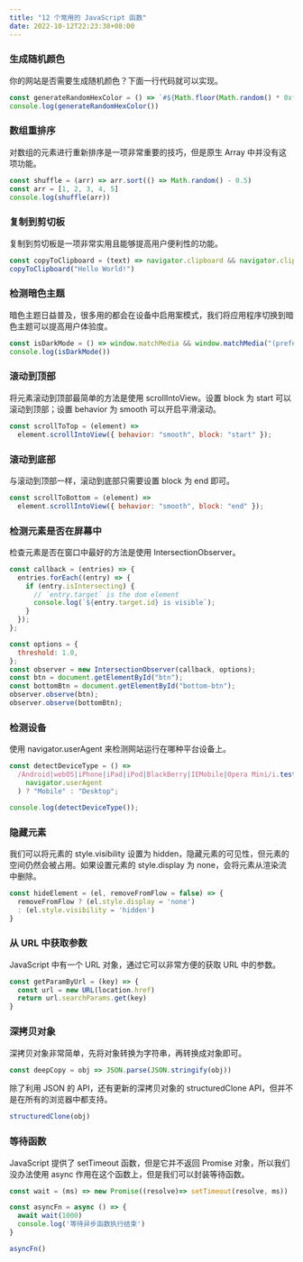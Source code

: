 ```yaml
---
title: "12 个常用的 JavaScript 函数"
date: 2022-10-12T22:23:38+08:00
---
```


### 生成随机颜色

你的网站是否需要生成随机颜色？下面一行代码就可以实现。

```javascript
const generateRandomHexColor = () => `#${Math.floor(Math.random() * 0xffffff).toString(16)}`
console.log(generateRandomHexColor())
```

### 数组重排序

对数组的元素进行重新排序是一项非常重要的技巧，但是原生 Array 中并没有这项功能。

```javascript
const shuffle = (arr) => arr.sort(() => Math.random() - 0.5)
const arr = [1, 2, 3, 4, 5]
console.log(shuffle(arr))
```

### 复制到剪切板

复制到剪切板是一项非常实用且能够提高用户便利性的功能。

```javascript
const copyToClipboard = (text) => navigator.clipboard && navigator.clipboard.writeText && navigator.clipboard.writeText(text)
copyToClipboard("Hello World!")
```

### 检测暗色主题

暗色主题日益普及，很多用的都会在设备中启用案模式，我们将应用程序切换到暗色主题可以提高用户体验度。

```javascript
const isDarkMode = () => window.matchMedia && window.matchMedia("(prefers-color-scheme: dark)").matches;
console.log(isDarkMode())
```

### 滚动到顶部

将元素滚动到顶部最简单的方法是使用 scrollIntoView。设置 block 为 start 可以滚动到顶部；设置 behavior 为 smooth 可以开启平滑滚动。

```javascript
const scrollToTop = (element) => 
  element.scrollIntoView({ behavior: "smooth", block: "start" });
```

### 滚动到底部

与滚动到顶部一样，滚动到底部只需要设置 block 为 end 即可。

```javascript
const scrollToBottom = (element) => 
  element.scrollIntoView({ behavior: "smooth", block: "end" });
```

### 检测元素是否在屏幕中

检查元素是否在窗口中最好的方法是使用 IntersectionObserver。

```javascript
const callback = (entries) => {
  entries.forEach((entry) => {
    if (entry.isIntersecting) {
      // `entry.target` is the dom element
      console.log(`${entry.target.id} is visible`);
    }
  });
};

const options = {
  threshold: 1.0,
};
const observer = new IntersectionObserver(callback, options);
const btn = document.getElementById("btn");
const bottomBtn = document.getElementById("bottom-btn");
observer.observe(btn);
observer.observe(bottomBtn);
```

### 检测设备

使用 navigator.userAgent 来检测网站运行在哪种平台设备上。

```javascript
const detectDeviceType = () =>
  /Android|webOS|iPhone|iPad|iPod|BlackBerry|IEMobile|Opera Mini/i.test(
    navigator.userAgent
  ) ? "Mobile" : "Desktop";

console.log(detectDeviceType());
```

### 隐藏元素

我们可以将元素的 style.visibility 设置为 hidden，隐藏元素的可见性，但元素的空间仍然会被占用。如果设置元素的 style.display 为 none，会将元素从渲染流中删除。

```javascript
const hideElement = (el, removeFromFlow = false) => {
  removeFromFlow ? (el.style.display = 'none')
  : (el.style.visibility = 'hidden')
}
```

### 从 URL 中获取参数

JavaScript 中有一个 URL 对象，通过它可以非常方便的获取 URL 中的参数。

```javascript
const getParamByUrl = (key) => {
  const url = new URL(location.href)
  return url.searchParams.get(key)
}
```

### 深拷贝对象

深拷贝对象非常简单，先将对象转换为字符串，再转换成对象即可。

```javascript
const deepCopy = obj => JSON.parse(JSON.stringify(obj))
```

除了利用 JSON 的 API，还有更新的深拷贝对象的 structuredClone API，但并不是在所有的浏览器中都支持。

```javascript
structuredClone(obj)
```

### 等待函数

JavaScript 提供了 setTimeout 函数，但是它并不返回 Promise 对象，所以我们没办法使用 async 作用在这个函数上，但是我们可以封装等待函数。

```javascript
const wait = (ms) => new Promise((resolve)=> setTimeout(resolve, ms))

const asyncFn = async () => {
  await wait(1000)
  console.log('等待异步函数执行结束')
}

asyncFn()
```